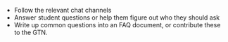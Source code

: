 - Follow the relevant chat channels
- Answer student questions or help them figure out who they should ask
- Write up common questions into an FAQ document, or contribute these to the GTN.
